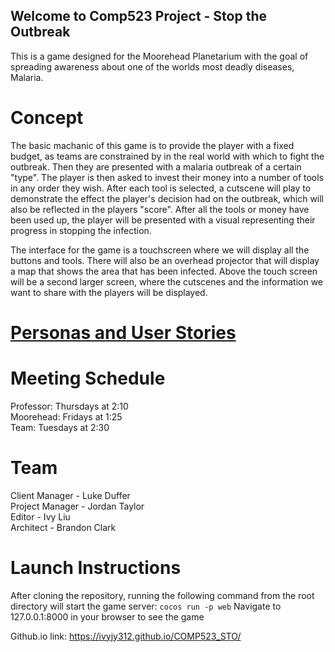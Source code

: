 ## Welcome to Comp523 Project - Stop the Outbreak 
This is a game designed for the Moorehead Planetarium with the goal of spreading awareness about one of the worlds most deadly diseases, Malaria.

# Concept
The basic machanic of this game is to provide the player with a fixed budget, as teams are constrained by in the real world with which to fight the outbreak. Then they are presented with a malaria outbreak of a certain "type". The player is then asked to invest their money into a number of tools in any order they wish. After each tool is selected, a cutscene will play to demonstrate the effect the player's decision had on the outbreak, which will also be reflected in the players "score". After all the tools or money have been used up, the player will be presented with a visual representing their progress in stopping the infection.

The interface for the game is a touchscreen where we will display all the buttons and tools. There will also be an overhead projector that will display a map that shows the area that has been infected. Above the touch screen will be a second larger screen, where the cutscenes and the information we want to share with the players will be displayed.

# <a href="https://ivyjy312.github.io/COMP523_STO/personas">Personas and User Stories</a>

# Meeting Schedule
Professor: Thursdays at 2:10 <br>
Moorehead: Fridays at 1:25 <br>
Team: Tuesdays at 2:30 <br>

# Team
Client Manager  - Luke Duffer <br>
Project Manager - Jordan Taylor <br>
Editor          - Ivy Liu <br>
Architect       - Brandon Clark <br>

# Launch Instructions
After cloning the repository, running the following command from the root directory will start the game server:
```cocos run -p web```
Navigate to 127.0.0.1:8000 in your browser to see the game



Github.io link: https://ivyjy312.github.io/COMP523_STO/
